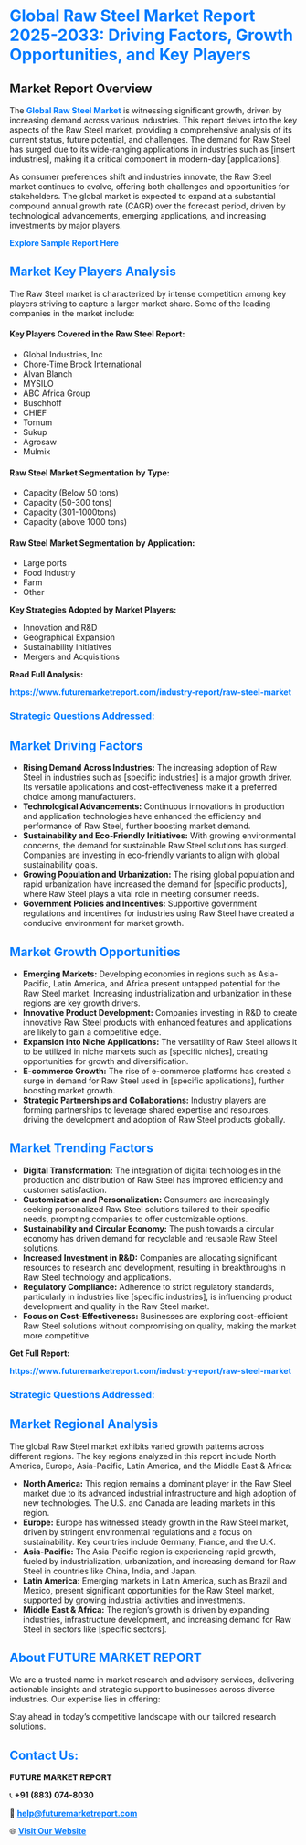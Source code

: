 <h1 style="color: #007BFF;">Global Raw Steel Market Report 2025-2033: Driving Factors, Growth Opportunities, and Key Players</h1>

<section id="overview">
<h2>Market Report Overview</h2>
<p>The <a href="https://www.futuremarketreport.com/industry-report/raw-steel-market" style="color: #007BFF; text-decoration: none;"><strong>Global Raw Steel Market</strong></a> is witnessing significant growth, driven by increasing demand across various industries. This report delves into the key aspects of the Raw Steel market, providing a comprehensive analysis of its current status, future potential, and challenges. The demand for Raw Steel has surged due to its wide-ranging applications in industries such as [insert industries], making it a critical component in modern-day [applications].</p>
<p>As consumer preferences shift and industries innovate, the Raw Steel market continues to evolve, offering both challenges and opportunities for stakeholders. The global market is expected to expand at a substantial compound annual growth rate (CAGR) over the forecast period, driven by technological advancements, emerging applications, and increasing investments by major players.</p>
</section>

<section id="overview">
<p><a href="https://www.futuremarketreport.com/request-sample/reportId=35143" style="color: #007BFF; text-decoration: none;"><strong>Explore Sample Report Here</strong></a></p>
</section>

<section id="key-players">
<h2 style="color: #007BFF;">Market Key Players Analysis</h2>
<p>The Raw Steel market is characterized by intense competition among key players striving to capture a larger market share. Some of the leading companies in the market include:</p>
<h4>Key Players Covered in the Raw Steel Report:</h4>
<ul><li>Global Industries, Inc</li><li>Chore-Time Brock International</li><li>Alvan Blanch</li><li>MYSILO</li><li>ABC Africa Group</li><li>Buschhoff</li><li>CHIEF</li><li>Tornum</li><li>Sukup</li><li>Agrosaw</li><li>Mulmix</li></ul>
<h4>Raw Steel Market Segmentation by Type:</h4>
<ul><li>Capacity (Below 50 tons)</li><li>Capacity (50-300 tons)</li><li>Capacity (301-1000tons)</li><li>Capacity (above 1000 tons)</li></ul>

<h4>Raw Steel Market Segmentation by Application:</h4>
<ul><li>Large ports</li><li>Food Industry</li><li>Farm</li><li>Other</li></ul>
<p><strong>Key Strategies Adopted by Market Players:</strong></p>
<ul>
<li>Innovation and R&D</li>
<li>Geographical Expansion</li>
<li>Sustainability Initiatives</li>
<li>Mergers and Acquisitions</li>
</ul>
</section>

<section>
<p><strong>Read Full Analysis: </strong></p><a href="https://www.futuremarketreport.com/industry-report/raw-steel-market" style="color: #007BFF; text-decoration: none;"><strong>https://www.futuremarketreport.com/industry-report/raw-steel-market</strong></a>
<h3 style="color: #007BFF;">Strategic Questions Addressed:</h3>
</section>

<section id="driving-factors">
<h2 style="color: #007BFF;">Market Driving Factors</h2>
<ul>
<li><strong>Rising Demand Across Industries:</strong> The increasing adoption of Raw Steel in industries such as [specific industries] is a major growth driver. Its versatile applications and cost-effectiveness make it a preferred choice among manufacturers.</li>
<li><strong>Technological Advancements:</strong> Continuous innovations in production and application technologies have enhanced the efficiency and performance of Raw Steel, further boosting market demand.</li>
<li><strong>Sustainability and Eco-Friendly Initiatives:</strong> With growing environmental concerns, the demand for sustainable Raw Steel solutions has surged. Companies are investing in eco-friendly variants to align with global sustainability goals.</li>
<li><strong>Growing Population and Urbanization:</strong> The rising global population and rapid urbanization have increased the demand for [specific products], where Raw Steel plays a vital role in meeting consumer needs.</li>
<li><strong>Government Policies and Incentives:</strong> Supportive government regulations and incentives for industries using Raw Steel have created a conducive environment for market growth.</li>
</ul>
</section>

<section id="growth-opportunities">
<h2 style="color: #007BFF;">Market Growth Opportunities</h2>
<ul>
<li><strong>Emerging Markets:</strong> Developing economies in regions such as Asia-Pacific, Latin America, and Africa present untapped potential for the Raw Steel market. Increasing industrialization and urbanization in these regions are key growth drivers.</li>
<li><strong>Innovative Product Development:</strong> Companies investing in R&D to create innovative Raw Steel products with enhanced features and applications are likely to gain a competitive edge.</li>
<li><strong>Expansion into Niche Applications:</strong> The versatility of Raw Steel allows it to be utilized in niche markets such as [specific niches], creating opportunities for growth and diversification.</li>
<li><strong>E-commerce Growth:</strong> The rise of e-commerce platforms has created a surge in demand for Raw Steel used in [specific applications], further boosting market growth.</li>
<li><strong>Strategic Partnerships and Collaborations:</strong> Industry players are forming partnerships to leverage shared expertise and resources, driving the development and adoption of Raw Steel products globally.</li>
</ul>
</section>

<section id="trending-factors">
<h2 style="color: #007BFF;">Market Trending Factors</h2>
<ul>
<li><strong>Digital Transformation:</strong> The integration of digital technologies in the production and distribution of Raw Steel has improved efficiency and customer satisfaction.</li>
<li><strong>Customization and Personalization:</strong> Consumers are increasingly seeking personalized Raw Steel solutions tailored to their specific needs, prompting companies to offer customizable options.</li>
<li><strong>Sustainability and Circular Economy:</strong> The push towards a circular economy has driven demand for recyclable and reusable Raw Steel solutions.</li>
<li><strong>Increased Investment in R&D:</strong> Companies are allocating significant resources to research and development, resulting in breakthroughs in Raw Steel technology and applications.</li>
<li><strong>Regulatory Compliance:</strong> Adherence to strict regulatory standards, particularly in industries like [specific industries], is influencing product development and quality in the Raw Steel market.</li>
<li><strong>Focus on Cost-Effectiveness:</strong> Businesses are exploring cost-efficient Raw Steel solutions without compromising on quality, making the market more competitive.</li>
</ul>
</section>

<section>
<p><strong>Get Full Report: </strong></p><a href="https://www.futuremarketreport.com/industry-report/raw-steel-market" style="color: #007BFF; text-decoration: none;"><strong>https://www.futuremarketreport.com/industry-report/raw-steel-market</strong></a>
<h3 style="color: #007BFF;">Strategic Questions Addressed:</h3>
</section>


<section id="regional-analysis">
<h2 style="color: #007BFF;">Market Regional Analysis</h2>
<p>The global Raw Steel market exhibits varied growth patterns across different regions. The key regions analyzed in this report include North America, Europe, Asia-Pacific, Latin America, and the Middle East & Africa:</p>
<ul>
<li><strong>North America:</strong> This region remains a dominant player in the Raw Steel market due to its advanced industrial infrastructure and high adoption of new technologies. The U.S. and Canada are leading markets in this region.</li>
<li><strong>Europe:</strong> Europe has witnessed steady growth in the Raw Steel market, driven by stringent environmental regulations and a focus on sustainability. Key countries include Germany, France, and the U.K.</li>
<li><strong>Asia-Pacific:</strong> The Asia-Pacific region is experiencing rapid growth, fueled by industrialization, urbanization, and increasing demand for Raw Steel in countries like China, India, and Japan.</li>
<li><strong>Latin America:</strong> Emerging markets in Latin America, such as Brazil and Mexico, present significant opportunities for the Raw Steel market, supported by growing industrial activities and investments.</li>
<li><strong>Middle East & Africa:</strong> The region’s growth is driven by expanding industries, infrastructure development, and increasing demand for Raw Steel in sectors like [specific sectors].</li>
</ul>
</section>

<footer>
<h2 style="color: #007BFF;">About FUTURE MARKET REPORT</h2>
<p>We are a trusted name in market research and advisory services, delivering actionable insights and strategic support to businesses across diverse industries. Our expertise lies in offering:</p>

<p>Stay ahead in today’s competitive landscape with our tailored research solutions.</p>

<h2 style="color: #007BFF;">Contact Us:</h2>
<p><strong>FUTURE MARKET REPORT</strong></p>
<p>📞 <strong>+91 (883) 074-8030</strong></p>
<p>📧 <strong><a href="mailto:help@futuremarketreport.com" style="color: #007BFF;">help@futuremarketreport.com</a></strong></p>
<p>🌐 <strong><a href="https://www.futuremarketreport.com/" style="color: #007BFF;">Visit Our Website</a></strong></p>
</footer>